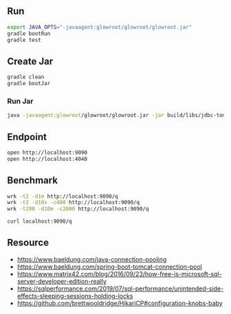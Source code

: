 ## Run

```bash
export JAVA_OPTS="-javaagent:glowroot/glowroot/glowroot.jar"
gradle bootRun
gradle test
```

## Create Jar

```bash
gradle clean
gradle bootJar
```

### Run Jar

```bash
java -javaagent:glowroot/glowroot/glowroot.jar -jar build/libs/jdbc-tomcat-pool-0.0.1-SNAPSHOT.jar
```

## Endpoint

```bash
open http://localhost:9090
open http://localhost:4040
```

## Benchmark

```bash
wrk -t2 -d1m http://localhost:9090/q
wrk -t2 -d10s -c400 http://localhost:9090/q
wrk -t200 -d10m -c2000 http://localhost:9090/q

curl localhost:9090/q
```

## Resource

- https://www.baeldung.com/java-connection-pooling
- https://www.baeldung.com/spring-boot-tomcat-connection-pool
- https://www.matrix42.com/blog/2016/09/23/how-free-is-microsoft-sql-server-developer-edition-really
- https://sqlperformance.com/2019/07/sql-performance/unintended-side-effects-sleeping-sessions-holding-locks
- https://github.com/brettwooldridge/HikariCP#configuration-knobs-baby